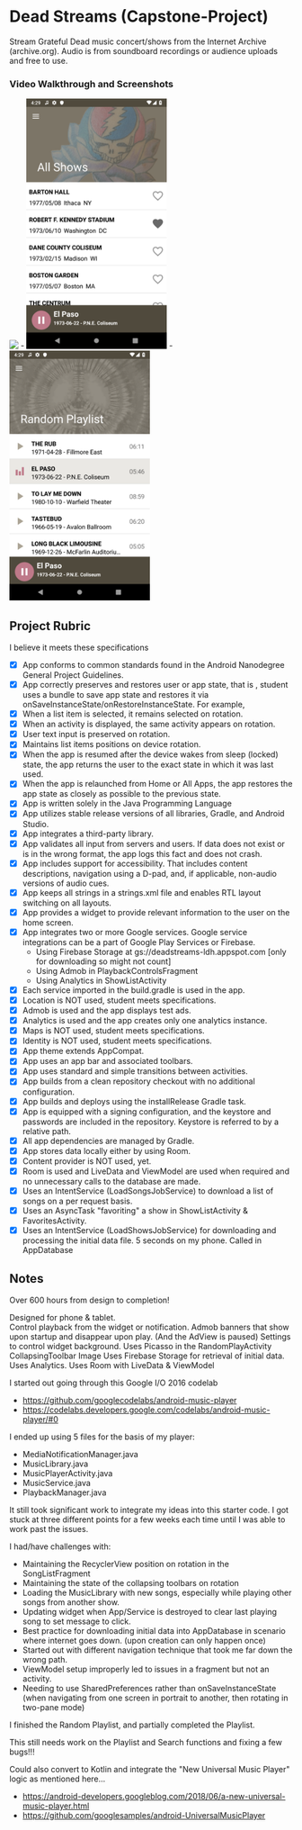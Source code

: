 # Dead Streams (Capstone-Project)

Stream Grateful Dead music concert/shows from the Internet Archive (archive.org). 
Audio is from soundboard recordings or audience uploads and free to use.

### Video Walkthrough and Screenshots

<img src="https://github.com/langhimebaugh/DeadStreams/blob/master/DeadStreams.gif" width="250"> - <img src="https://github.com/langhimebaugh/DeadStreams/blob/master/Screenshot_All_Shows.png" width="250"> - <img src="https://github.com/langhimebaugh/DeadStreams/blob/master/Screenshot_Random_Playlist.png" width="250">

## Project Rubric

I believe it meets these specifications

* [x] App conforms to common standards found in the Android Nanodegree General Project Guidelines.
* [x] App correctly preserves and restores user or app state, that is , student uses a bundle to save app state and restores it via onSaveInstanceState/onRestoreInstanceState. For example,
* [x] When a list item is selected, it remains selected on rotation.
* [x] When an activity is displayed, the same activity appears on rotation.
* [x] User text input is preserved on rotation.
* [x] Maintains list items positions on device rotation.
* [x] When the app is resumed after the device wakes from sleep (locked) state, the app returns the user to the exact state in which it was last used.
* [x] When the app is relaunched from Home or All Apps, the app restores the app state as closely as possible to the previous state.
* [x] App is written solely in the Java Programming Language
* [x] App utilizes stable release versions of all libraries, Gradle, and Android Studio.
* [x] App integrates a third-party library.
* [x] App validates all input from servers and users. If data does not exist or is in the wrong format, the app logs this fact and does not crash.
* [x] App includes support for accessibility. That includes content descriptions, navigation using a D-pad, and, if applicable, non-audio versions of audio cues.
* [x] App keeps all strings in a strings.xml file and enables RTL layout switching on all layouts.
* [x] App provides a widget to provide relevant information to the user on the home screen.
* [x] App integrates two or more Google services. Google service integrations can be a part of Google Play Services or Firebase.
   *  Using Firebase Storage at gs://deadstreams-ldh.appspot.com [only for downloading so might not count]
   *  Using Admob in PlaybackControlsFragment
   *  Using Analytics in ShowListActivity
* [x] Each service imported in the build.gradle is used in the app.
* [x] Location is NOT used, student meets specifications.
* [x] Admob is used and the app displays test ads.
* [x] Analytics is used and the app creates only one analytics instance.
* [x] Maps is NOT used, student meets specifications.
* [x] Identity is NOT used, student meets specifications.
* [x] App theme extends AppCompat.
* [x] App uses an app bar and associated toolbars.
* [x] App uses standard and simple transitions between activities.
* [x] App builds from a clean repository checkout with no additional configuration.
* [x] App builds and deploys using the installRelease Gradle task.
* [x] App is equipped with a signing configuration, and the keystore and passwords are included in the repository. Keystore is referred to by a relative path.
* [x] All app dependencies are managed by Gradle.
* [x] App stores data locally either by using Room.
* [x] Content provider is NOT used, yet.
* [x] Room is used and LiveData and ViewModel are used when required and no unnecessary calls to the database are made.
* [x] Uses an IntentService (LoadSongsJobService) to download a list of songs on a per request basis.
* [x] Uses an AsyncTask "favoriting" a show in ShowListActivity & FavoritesActivity.
* [x] Uses an IntentService (LoadShowsJobService) for downloading and processing the initial data file. 5 seconds on my phone.  Called in AppDatabase

## Notes

Over 600 hours from design to completion!

Designed for phone & tablet.  
Control playback from the widget or notification.
Admob banners that show upon startup and disappear upon play. (And the AdView is paused)
Settings to control widget background.
Uses Picasso in the RandomPlayActivity CollapsingToolbar Image
Uses Firebase Storage for retrieval of initial data.
Uses Analytics.
Uses Room with LiveData & ViewModel

I started out going through this Google I/O 2016 codelab
- https://github.com/googlecodelabs/android-music-player
- https://codelabs.developers.google.com/codelabs/android-music-player/#0

I ended up using 5 files for the basis of my player:
- MediaNotificationManager.java
- MusicLibrary.java
- MusicPlayerActivity.java
- MusicService.java   
- PlaybackManager.java

It still took significant work to integrate my ideas into this starter code.  I got stuck at three different points for a few weeks each time until I was able to work past the issues.

I had/have challenges with:
 - Maintaining the RecyclerView position on rotation in the SongListFragment
 - Maintaining the state of the collapsing toolbars on rotation
 - Loading the MusicLibrary with new songs, especially while playing other songs from another show.
 - Updating widget when App/Service is destroyed to clear last playing song to set message to click.
 - Best practice for downloading initial data into AppDatabase in scenario where internet goes down. (upon creation can only happen once)
 - Started out with different navigation technique that took me far down the wrong path.
 - ViewModel setup improperly led to issues in a fragment but not an activity.
 - Needing to use SharedPreferences rather than onSaveInstanceState (when navigating from one screen in portrait to another, then rotating in two-pane mode)

I finished the Random Playlist, and partially completed the Playlist.

This still needs work on the Playlist and Search functions and fixing a few bugs!!!

Could also convert to Kotlin and integrate the "New Universal Music Player" logic as mentioned here...
- https://android-developers.googleblog.com/2018/06/a-new-universal-music-player.html
- https://github.com/googlesamples/android-UniversalMusicPlayer

